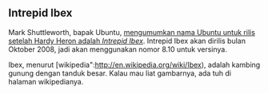 ## Intrepid Ibex

Mark Shuttleworth, bapak Ubuntu, [mengumumkan nama Ubuntu untuk rilis setelah Hardy Heron adalah *Intrepid Ibex*](https://lists.ubuntu.com/archives/ubuntu-devel/2008-February/025136.html). Intrepid Ibex akan dirilis bulan Oktober 2008, jadi akan menggunakan nomor 8.10 untuk versinya.

Ibex, menurut [wikipedia":http://en.wikipedia.org/wiki/Ibex), adalah kambing gunung dengan tanduk besar. Kalau mau liat gambarnya, ada tuh di halaman wikipedianya.

<!-- {"time": "2008-02-21 03:13:55", "title": "Intrepid Ibex"} -->
